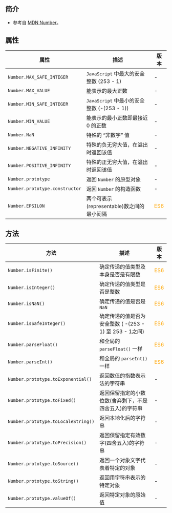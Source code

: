 ## 简介

+ 参考自 [MDN Number](https://developer.mozilla.org/zh-CN/docs/Web/JavaScript/Reference/Global_Objects/Number)。




## 属性

|属性|描述|版本|
|-|-|-|
|`Number.MAX_SAFE_INTEGER`|`JavaScript` 中最大的安全整数 (253 - 1)|-|
|`Number.MAX_VALUE`|能表示的最大正数|-|
|`Number.MIN_SAFE_INTEGER`|`JavaScript` 中最小的安全整数 (-(253 - 1))|-|
|`Number.MIN_VALUE`|能表示的最小正数即最接近 0 的正数|-|
|`Number.NaN`|特殊的 “非数字” 值|-|
|`Number.NEGATIVE_INFINITY`|特殊的负无穷大值，在溢出时返回该值|-|
|`Number.POSITIVE_INFINITY`|特殊的正无穷大值，在溢出时返回该值|-|
|`Number.prototype`|返回 `Number` 的原型对象|-|
|`Number.prototype.constructor`|返回 `Number` 的构造函数|-|
|`Number.EPSILON`|两个可表示(representable)数之间的最小间隔|<font color="orange">ES6</font>|




## 方法

|方法|描述|版本|
|-|-|-|
|`Number.isFinite()`|确定传递的值类型及本身是否是有限数|<font color="orange">ES6</font>|
|`Number.isInteger()`|确定传递的值类型是否是整数|<font color="orange">ES6</font>|
|`Number.isNaN()`|确定传递的值是否是 `NaN`|<font color="orange">ES6</font>|
|`Number.isSafeInteger()`|确定传递的值是否为安全整数 ( -(253 - 1) 至 253 - 1之间)|<font color="orange">ES6</font>|
|`Number.parseFloat()`|和全局的 `parseFloat()` 一样|<font color="orange">ES6</font>|
|`Number.parseInt()`|和全局的 `parseInt()` 一样|<font color="orange">ES6</font>|
|`Number.prototype.toExponential()`|返回数值的指数表示法的字符串|-|
|`Number.prototype.toFixed()`|返回保留指定的小数位数(舍弃剩下，不是四舍五入)的字符串|-|
|`Number.prototype.toLocaleString()`|返回本地化后的字符串|-|
|`Number.prototype.toPrecision()`|返回保留指定有效数字(四舍五入)的字符串|-|
|`Number.prototype.toSource()`|返回一个对象文字代表着特定的对象|-|
|`Number.prototype.toString()`|返回用字符串表示的特定对象|-|
|`Number.prototype.valueOf()`|返回特定对象的原始值|-|


